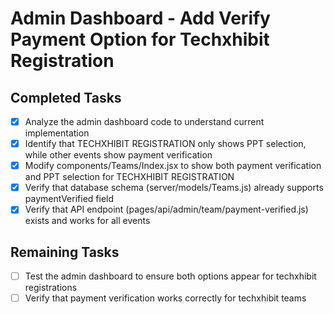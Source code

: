 # Admin Dashboard - Add Verify Payment Option for Techxhibit Registration

## Completed Tasks
- [x] Analyze the admin dashboard code to understand current implementation
- [x] Identify that TECHXHIBIT REGISTRATION only shows PPT selection, while other events show payment verification
- [x] Modify components/Teams/Index.jsx to show both payment verification and PPT selection for TECHXHIBIT REGISTRATION
- [x] Verify that database schema (server/models/Teams.js) already supports paymentVerified field
- [x] Verify that API endpoint (pages/api/admin/team/payment-verified.js) exists and works for all events

## Remaining Tasks
- [ ] Test the admin dashboard to ensure both options appear for techxhibit registrations
- [ ] Verify that payment verification works correctly for techxhibit teams
